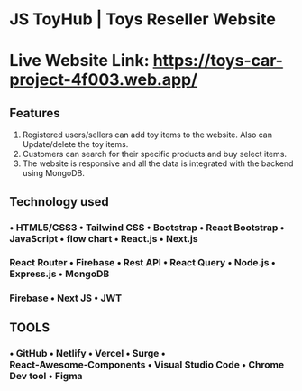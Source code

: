 # JS ToyHub | Toys Reseller Website 
# Live Website Link: https://toys-car-project-4f003.web.app/

## Features
1. Registered users/sellers can add toy items to the website. Also can Update/delete the toy items.
2. Customers can search for their specific products and buy select items.
3. The website is responsive and all the data is integrated with the backend using MongoDB.

## Technology used

### • HTML5/CSS3 • Tailwind CSS • Bootstrap • React Bootstrap • JavaScript • flow chart • React.js • Next.js

### React Router • Firebase • Rest API • React Query • Node.js • Express.js • MongoDB

### Firebase • Next JS • JWT

## TOOLS
### • GitHub • Netlify • Vercel • Surge • React‑Awesome‑Components • Visual Studio Code • Chrome Dev tool • Figma
